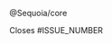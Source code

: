 <!-- INSTRUCTION: Keep the line below to notify all core developers about this new PR -->
@Sequoia/core 

<!-- INSTRUCTION: Inform the issue number that this PR closes, or remove the line below -->
Closes #ISSUE_NUMBER

<!-- INSTRUCTION: Tell us more about your PR with screen shots if you can -->
